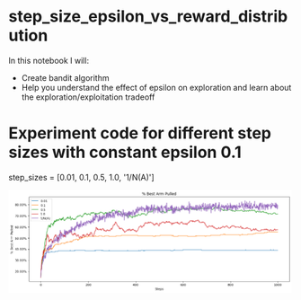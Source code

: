 # step_size_epsilon_vs_reward_distribution

In this notebook I will:
- Create bandit algorithm
- Help you understand the effect of epsilon on exploration and learn about the exploration/exploitation tradeoff


# Experiment code for different step sizes with constant epsilon 0.1
step_sizes = [0.01, 0.1, 0.5, 1.0, '1/N(A)']

 ![steps](/Images/step.png)
